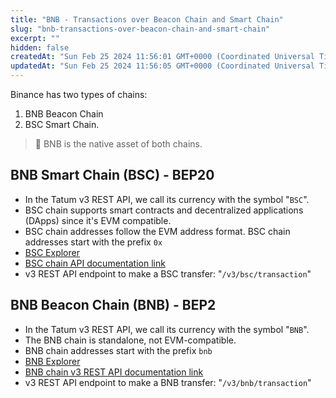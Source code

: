 ```yaml
---
title: "BNB - Transactions over Beacon Chain and Smart Chain"
slug: "bnb-transactions-over-beacon-chain-and-smart-chain"
excerpt: ""
hidden: false
createdAt: "Sun Feb 25 2024 11:56:01 GMT+0000 (Coordinated Universal Time)"
updatedAt: "Sun Feb 25 2024 11:56:05 GMT+0000 (Coordinated Universal Time)"
---
```

Binance has two types of chains:

1. BNB Beacon Chain
2. BSC Smart Chain.

> 📘 BNB is the native asset of both chains.

## BNB Smart Chain (BSC) - BEP20

- In the Tatum v3 REST API, we call its currency with the symbol "`BSC`".
- BSC chain supports smart contracts and decentralized applications (DApps) since it's EVM compatible.
- BSC chain addresses follow the EVM address format. BSC chain addresses start with the prefix `0x`
- [BSC Explorer](https://bscscan.com/)
- [BSC chain API documentation link](https://apidoc.tatum.io/tag/BNB-Smart-Chain/)
- v3 REST API endpoint to make a BSC transfer: "`/v3/bsc/transaction`"

## BNB Beacon Chain (BNB) - BEP2

- In the Tatum v3 REST API, we call its currency with the symbol "`BNB`".
- The BNB chain is standalone, not EVM-compatible.
- BNB chain addresses start with the prefix `bnb`
- [BNB Explorer](https://explorer.bnbchain.org/)
- [BNB chain v3 REST API documentation link](https://apidoc.tatum.io/tag/BNB-Beacon-Chain/)
- v3 REST API endpoint to make a BNB transfer: "`/v3/bnb/transaction`"
